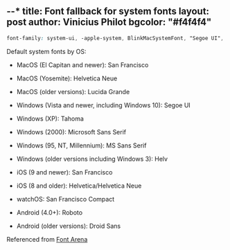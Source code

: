 --*
title: Font fallback for system fonts
layout: post
author: Vinicius Philot
bgcolor: "#f4f4f4"
---

```css
font-family: system-ui, -apple-system, BlinkMacSystemFont, "Segoe UI", Roboto, Ubuntu, "Helvetica Neue", Oxygen, Cantarell, sans-serif;
```

Default system fonts by OS:

* MacOS (El Capitan and newer): San Francisco
* MacOS (Yosemite): Helvetica Neue
* MacOS (older versions): Lucida Grande

* Windows (Vista and newer, including Windows 10): Segoe UI
* Windows (XP): Tahoma
* Windows (2000): Microsoft Sans Serif
* Windows (95, NT, Millennium): MS Sans Serif
* Windows (older versions including Windows 3): Helv

* iOS (9 and newer): San Francisco
* iOS (8 and older): Helvetica/Helvetica Neue
* watchOS: San Francisco Compact

* Android (4.0+): Roboto
* Android (older versions): Droid Sans

Referenced from [Font Arena](https://fontsarena.com/blog/operating-systems-default-sans-serif-fonts/?ref=webdesignernews.com.)